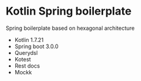 # Kotlin Spring boilerplate

Spring boilerplate based on hexagonal architecture

- Kotlin 1.7.21
- Spring boot 3.0.0
- Querydsl
- Kotest
- Rest docs
- Mockk

